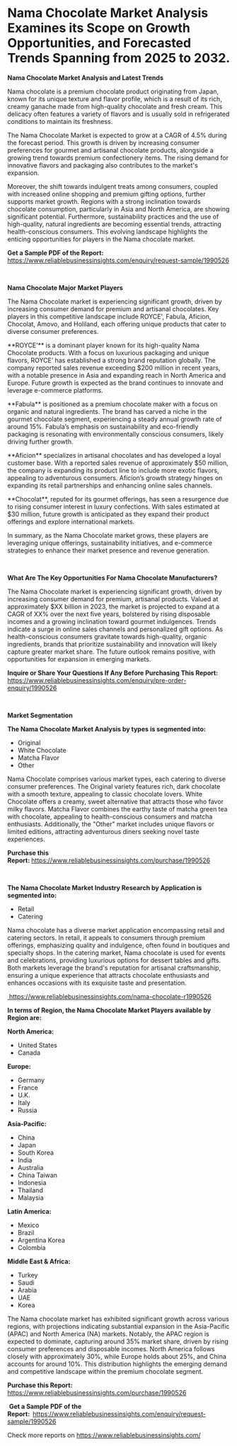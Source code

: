 <p><h1>Nama Chocolate Market Analysis Examines its Scope on Growth Opportunities, and Forecasted Trends Spanning from 2025 to 2032.</h1></p><p><strong>Nama Chocolate Market Analysis and Latest Trends</strong></p>
<p><p>Nama chocolate is a premium chocolate product originating from Japan, known for its unique texture and flavor profile, which is a result of its rich, creamy ganache made from high-quality chocolate and fresh cream. This delicacy often features a variety of flavors and is usually sold in refrigerated conditions to maintain its freshness.</p><p>The Nama Chocolate Market is expected to grow at a CAGR of 4.5% during the forecast period. This growth is driven by increasing consumer preferences for gourmet and artisanal chocolate products, alongside a growing trend towards premium confectionery items. The rising demand for innovative flavors and packaging also contributes to the market's expansion. </p><p>Moreover, the shift towards indulgent treats among consumers, coupled with increased online shopping and premium gifting options, further supports market growth. Regions with a strong inclination towards chocolate consumption, particularly in Asia and North America, are showing significant potential. Furthermore, sustainability practices and the use of high-quality, natural ingredients are becoming essential trends, attracting health-conscious consumers. This evolving landscape highlights the enticing opportunities for players in the Nama chocolate market.</p></p>
<p><strong>Get a Sample PDF of the Report:&nbsp;</strong> <a href="https://www.reliablebusinessinsights.com/enquiry/request-sample/1990526?utm_campaign=2226&utm_medium=2&utm_source=Github&utm_content=ia&utm_term=14022025&utm_id=nama-chocolate">https://www.reliablebusinessinsights.com/enquiry/request-sample/1990526</a></p>
<p>&nbsp;</p>
<p><strong>Nama Chocolate Major Market Players</strong></p>
<p><p>The Nama Chocolate market is experiencing significant growth, driven by increasing consumer demand for premium and artisanal chocolates. Key players in this competitive landscape include ROYCE', Fabula, Aficion, Chocolat, Amovo, and Holiland, each offering unique products that cater to diverse consumer preferences.</p><p>**ROYCE’** is a dominant player known for its high-quality Nama Chocolate products. With a focus on luxurious packaging and unique flavors, ROYCE’ has established a strong brand reputation globally. The company reported sales revenue exceeding $200 million in recent years, with a notable presence in Asia and expanding reach in North America and Europe. Future growth is expected as the brand continues to innovate and leverage e-commerce platforms.</p><p>**Fabula** is positioned as a premium chocolate maker with a focus on organic and natural ingredients. The brand has carved a niche in the gourmet chocolate segment, experiencing a steady annual growth rate of around 15%. Fabula’s emphasis on sustainability and eco-friendly packaging is resonating with environmentally conscious consumers, likely driving further growth.</p><p>**Aficion** specializes in artisanal chocolates and has developed a loyal customer base. With a reported sales revenue of approximately $50 million, the company is expanding its product line to include more exotic flavors, appealing to adventurous consumers. Aficion’s growth strategy hinges on expanding its retail partnerships and enhancing online sales channels.</p><p>**Chocolat**, reputed for its gourmet offerings, has seen a resurgence due to rising consumer interest in luxury confections. With sales estimated at $30 million, future growth is anticipated as they expand their product offerings and explore international markets.</p><p>In summary, as the Nama Chocolate market grows, these players are leveraging unique offerings, sustainability initiatives, and e-commerce strategies to enhance their market presence and revenue generation.</p></p>
<p>&nbsp;</p>
<p><strong>What Are The Key Opportunities For Nama Chocolate Manufacturers?</strong></p>
<p><p>The Nama Chocolate market is experiencing significant growth, driven by increasing consumer demand for premium, artisanal products. Valued at approximately $XX billion in 2023, the market is projected to expand at a CAGR of XX% over the next five years, bolstered by rising disposable incomes and a growing inclination toward gourmet indulgences. Trends indicate a surge in online sales channels and personalized gift options. As health-conscious consumers gravitate towards high-quality, organic ingredients, brands that prioritize sustainability and innovation will likely capture greater market share. The future outlook remains positive, with opportunities for expansion in emerging markets.</p></p>
<p><strong>Inquire or Share Your Questions If Any Before Purchasing This Report:</strong> <a href="https://www.reliablebusinessinsights.com/enquiry/pre-order-enquiry/1990526?utm_campaign=2226&utm_medium=2&utm_source=Github&utm_content=ia&utm_term=14022025&utm_id=nama-chocolate">https://www.reliablebusinessinsights.com/enquiry/pre-order-enquiry/1990526</a></p>
<p>&nbsp;</p>
<p><strong>Market Segmentation</strong></p>
<p><strong>The Nama Chocolate Market Analysis by types is segmented into:</strong></p>
<p><ul><li>Original</li><li>White Chocolate</li><li>Matcha Flavor</li><li>Other</li></ul></p>
<p><p>Nama Chocolate comprises various market types, each catering to diverse consumer preferences. The Original variety features rich, dark chocolate with a smooth texture, appealing to classic chocolate lovers. White Chocolate offers a creamy, sweet alternative that attracts those who favor milky flavors. Matcha Flavor combines the earthy taste of matcha green tea with chocolate, appealing to health-conscious consumers and matcha enthusiasts. Additionally, the "Other" market includes unique flavors or limited editions, attracting adventurous diners seeking novel taste experiences.</p></p>
<p><strong>Purchase this Report:&nbsp;</strong><a href="https://www.reliablebusinessinsights.com/purchase/1990526?utm_campaign=2226&utm_medium=2&utm_source=Github&utm_content=ia&utm_term=14022025&utm_id=nama-chocolate">https://www.reliablebusinessinsights.com/purchase/1990526</a></p>
<p>&nbsp;</p>
<p><strong>The Nama Chocolate Market Industry Research by Application is segmented into:</strong></p>
<p><ul><li>Retail</li><li>Catering</li></ul></p>
<p><p>Nama chocolate has a diverse market application encompassing retail and catering sectors. In retail, it appeals to consumers through premium offerings, emphasizing quality and indulgence, often found in boutiques and specialty shops. In the catering market, Nama chocolate is used for events and celebrations, providing luxurious options for dessert tables and gifts. Both markets leverage the brand's reputation for artisanal craftsmanship, ensuring a unique experience that attracts chocolate enthusiasts and enhances occasions with its exquisite taste and presentation.</p></p>
<p><a href="https://www.reliablebusinessinsights.com/nama-chocolate-r1990526?utm_campaign=2226&utm_medium=2&utm_source=Github&utm_content=ia&utm_term=14022025&utm_id=nama-chocolate">&nbsp;https://www.reliablebusinessinsights.com/nama-chocolate-r1990526</a></p>
<p><strong>In terms of Region, the Nama Chocolate Market Players available by Region are:</strong></p>
<p>
    <p> <strong> North America: </strong>
        <ul>
            <li>United States</li>
            <li>Canada</li>
        </ul>
        </p> 
    <p> <strong> Europe: </strong>
        <ul>
            <li>Germany</li>
            <li>France</li>
            <li>U.K.</li>
            <li>Italy</li>
            <li>Russia</li>
        </ul>
        </p> 
    <p> <strong> Asia-Pacific: </strong>
        <ul>
            <li>China</li>
            <li>Japan</li>
            <li>South Korea</li>
            <li>India</li>
            <li>Australia</li>
            <li>China Taiwan</li>
            <li>Indonesia</li>
            <li>Thailand</li>
            <li>Malaysia</li>
        </ul>
        </p> 
    <p> <strong> Latin America: </strong>
        <ul>
            <li>Mexico</li>
            <li>Brazil</li>
            <li>Argentina Korea</li>
            <li>Colombia</li>
        </ul>
        </p> 
    <p> <strong> Middle East & Africa: </strong>
        <ul>
            <li>Turkey</li>
            <li>Saudi</li>
            <li>Arabia</li>
            <li>UAE</li>
            <li>Korea</li>
        </ul>
    </p>
    </p>
<p><p>The Nama chocolate market has exhibited significant growth across various regions, with projections indicating substantial expansion in the Asia-Pacific (APAC) and North America (NA) markets. Notably, the APAC region is expected to dominate, capturing around 35% market share, driven by rising consumer preferences and disposable incomes. North America follows closely with approximately 30%, while Europe holds about 25%, and China accounts for around 10%. This distribution highlights the emerging demand and competitive landscape within the premium chocolate segment.</p></p>
<p><strong>Purchase this Report: </strong><a href="https://www.reliablebusinessinsights.com/purchase/1990526?utm_campaign=2226&utm_medium=2&utm_source=Github&utm_content=ia&utm_term=14022025&utm_id=nama-chocolate">https://www.reliablebusinessinsights.com/purchase/1990526</a></p>
<p>&nbsp;<strong>Get a Sample PDF of the Report:&nbsp;&nbsp;</strong><a href="https://www.reliablebusinessinsights.com/enquiry/request-sample/1990526?utm_campaign=2226&utm_medium=2&utm_source=Github&utm_content=ia&utm_term=14022025&utm_id=nama-chocolate">https://www.reliablebusinessinsights.com/enquiry/request-sample/1990526</a></p>
<p><strong></strong></p>
<p>Check more reports on <a href="https://www.reliablebusinessinsights.com/?utm_campaign=2226&utm_medium=2&utm_source=Github&utm_content=ia&utm_term=14022025&utm_id=nama-chocolate">https://www.reliablebusinessinsights.com/</a></p>